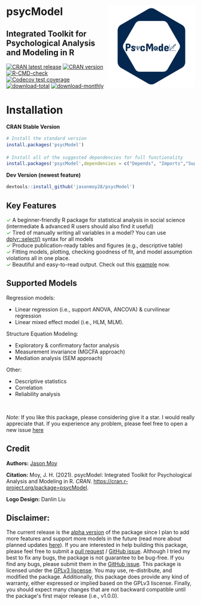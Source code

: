 # psycModel  <a href='https://jasonmoy28.github.io/psycModel/'><img src='man/figures/logo.png' align="right" height="220px" /></a>

## Integrated Toolkit for Psychological Analysis and Modeling in R

<!-- badges: start -->
[![CRAN latest release](https://www.r-pkg.org/badges/last-release/psycModel)](https://cran.r-project.org/package=psycModel)
[![CRAN version](https://img.shields.io/cran/v/psycModel)](https://cran.r-project.org/package=psycModel)
[![R-CMD-check](https://github.com/jasonmoy28/psycModel/actions/workflows/R-CMD-check.yaml/badge.svg)](https://github.com/jasonmoy28/psycModel/actions/workflows/R-CMD-check.yaml)
[![Codecov test coverage](https://codecov.io/gh/jasonmoy28/psycModel/branch/master/graph/badge.svg)](https://app.codecov.io/gh/jasonmoy28/psycModel?branch=master)
[![download-total](https://cranlogs.r-pkg.org/badges/grand-total/psycModel)](https://cran.r-project.org/package=psycModel)
[![download-monthly](https://cranlogs.r-pkg.org/badges/psycModel)](https://cran.r-project.org/package=psycModel)
<!-- badges: end -->

# Installation

**CRAN Stable Version**
```R
# Install the standard version 
install.packages('psycModel')

# Install all of the suggested dependencies for full functionality 
install.packages('psycModel',dependencies = c("Depends", "Imports","Suggests")) 
```
**Dev Version (newest feature)**
```R
devtools::install_github('jasonmoy28/psycModel')
```
## Key Features
<span style="color:#009900">✓</span> A beginner-friendly R package for statistical analysis in social science (intermediate & advanced R users should also find it useful)  <br/>
<span style="color:#009900">✓</span>  Tired of manually writing all variables in a model? You can use [dplyr::select()](https://dplyr.tidyverse.org/reference/select.html) syntax for all models  <br/>
<span style="color:#009900">✓</span> Produce publication-ready tables and figures (e.g., descriptive table)  <br/>
<span style="color:#009900">✓</span> Fitting models, plotting, checking goodness of fit, and model assumption violations all in one place.  <br/>
<span style="color:#009900">✓</span> Beautiful and easy-to-read output. Check out this [example](https://jasonmoy28.github.io/psycModel//articles/quick-introduction.html) now.  <br/>

## Supported Models
Regression models:  <br/>
* Linear regression (i.e., support ANOVA, ANCOVA) & curvilinear regression  <br/>
* Linear mixed effect model (i.e., HLM, MLM).  <br/>

Structure Equation Modeling:  <br/>
* Exploratory & confirmatory factor analysis  <br/>
* Measurement invariance (MGCFA approach)  <br/>
* Mediation analysis (SEM approach) <br/>

Other:  <br/>
* Descriptive statistics  <br/>
* Correlation  <br/>
* Reliability analysis  <br/>

<br/>

*Note:* If you like this package, please considering give it a star. I would really appreciate that. If you experience any problem, please feel free to open a new issue [here](https://github.com/jasonmoy28/psycModel/issues)

## Credit
**Authors:** [Jason Moy](https://jasonmoy.us)

**Citation:** Moy, J. H. (2021). psycModel: Integrated Toolkit for Psychological Analysis and Modeling in R. *CRAN*. https://cran.r-project.org/package=psycModel.

**Logo Design:** Danlin Liu

## Disclaimer:
The current release is the [alpha version](https://en.wikipedia.org/wiki/Software_release_life_cycle#Alpha) of the package since I plan to add more features and support more models in the future (read more about planned updates [here](https://github.com/jasonmoy28/psycModel/issues/3)). If you are interested in help building this package, please feel free to submit a [pull request](https://github.com/jasonmoy28/psycModel/pulls) / [GitHub issue](https://github.com/jasonmoy28/psycModel/issues). Although I tried my best to fix any bugs, the package is not guarantee to be bug-free. If you find any bugs, please submit them in the [GitHub issue](https://github.com/jasonmoy28/psycModel/issues). This package is licensed under the [GPLv3 liscense](https://www.gnu.org/licenses/gpl-3.0.en.html). You may use, re-distribute, and modified the package. Additionally, this package does provide any kind of warranty, either expressed or implied based on the GPLv3 liscense. Finally, you should expect many changes that are not backward compatible until the package's first major release (i.e., v1.0.0). 
